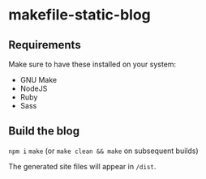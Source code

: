 # makefile-static-blog

## Requirements

Make sure to have these installed on your system:

 - GNU Make
 - NodeJS
 - Ruby
 - Sass

## Build the blog

`npm i`
`make` (or `make clean && make` on subsequent builds)

The generated site files will appear in `/dist`.
